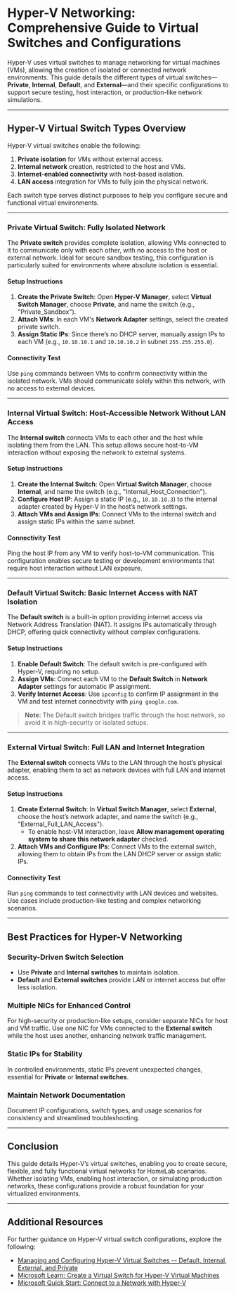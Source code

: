 # Hyper-V Networking: Comprehensive Guide to Virtual Switches and Configurations

Hyper-V uses virtual switches to manage networking for virtual machines (VMs), allowing the creation of isolated or connected network environments. This guide details the different types of virtual switches—**Private**, **Internal**, **Default**, and **External**—and their specific configurations to support secure testing, host interaction, or production-like network simulations.

---

## Hyper-V Virtual Switch Types Overview

Hyper-V virtual switches enable the following:

1. **Private isolation** for VMs without external access.
2. **Internal network** creation, restricted to the host and VMs.
3. **Internet-enabled connectivity** with host-based isolation.
4. **LAN access** integration for VMs to fully join the physical network.

Each switch type serves distinct purposes to help you configure secure and functional virtual environments.

---

### Private Virtual Switch: Fully Isolated Network

The **Private switch** provides complete isolation, allowing VMs connected to it to communicate only with each other, with no access to the host or external network. Ideal for secure sandbox testing, this configuration is particularly suited for environments where absolute isolation is essential.

#### Setup Instructions
1. **Create the Private Switch**: Open **Hyper-V Manager**, select **Virtual Switch Manager**, choose **Private**, and name the switch (e.g., "Private_Sandbox").
2. **Attach VMs**: In each VM's **Network Adapter** settings, select the created private switch.
3. **Assign Static IPs**: Since there’s no DHCP server, manually assign IPs to each VM (e.g., `10.10.10.1` and `10.10.10.2` in subnet `255.255.255.0`).

#### Connectivity Test
Use `ping` commands between VMs to confirm connectivity within the isolated network. VMs should communicate solely within this network, with no access to external devices.

---

### Internal Virtual Switch: Host-Accessible Network Without LAN Access

The **Internal switch** connects VMs to each other and the host while isolating them from the LAN. This setup allows secure host-to-VM interaction without exposing the network to external systems.

#### Setup Instructions
1. **Create the Internal Switch**: Open **Virtual Switch Manager**, choose **Internal**, and name the switch (e.g., "Internal_Host_Connection").
2. **Configure Host IP**: Assign a static IP (e.g., `10.10.10.3`) to the internal adapter created by Hyper-V in the host’s network settings.
3. **Attach VMs and Assign IPs**: Connect VMs to the internal switch and assign static IPs within the same subnet.

#### Connectivity Test
Ping the host IP from any VM to verify host-to-VM communication. This configuration enables secure testing or development environments that require host interaction without LAN exposure.

---

### Default Virtual Switch: Basic Internet Access with NAT Isolation

The **Default switch** is a built-in option providing internet access via Network Address Translation (NAT). It assigns IPs automatically through DHCP, offering quick connectivity without complex configurations.

#### Setup Instructions
1. **Enable Default Switch**: The default switch is pre-configured with Hyper-V, requiring no setup.
2. **Assign VMs**: Connect each VM to the **Default Switch** in **Network Adapter** settings for automatic IP assignment.
3. **Verify Internet Access**: Use `ipconfig` to confirm IP assignment in the VM and test internet connectivity with `ping google.com`.

> **Note**: The Default switch bridges traffic through the host network, so avoid it in high-security or isolated setups.

---

### External Virtual Switch: Full LAN and Internet Integration

The **External switch** connects VMs to the LAN through the host’s physical adapter, enabling them to act as network devices with full LAN and internet access.

#### Setup Instructions
1. **Create External Switch**: In **Virtual Switch Manager**, select **External**, choose the host’s network adapter, and name the switch (e.g., "External_Full_LAN_Access").
   - To enable host-VM interaction, leave **Allow management operating system to share this network adapter** checked.
2. **Attach VMs and Configure IPs**: Connect VMs to the external switch, allowing them to obtain IPs from the LAN DHCP server or assign static IPs.

#### Connectivity Test
Run `ping` commands to test connectivity with LAN devices and websites. Use cases include production-like testing and complex networking scenarios.

---

## Best Practices for Hyper-V Networking

### Security-Driven Switch Selection
- Use **Private** and **Internal switches** to maintain isolation.
- **Default** and **External switches** provide LAN or internet access but offer less isolation.

### Multiple NICs for Enhanced Control
For high-security or production-like setups, consider separate NICs for host and VM traffic. Use one NIC for VMs connected to the **External switch** while the host uses another, enhancing network traffic management.

### Static IPs for Stability
In controlled environments, static IPs prevent unexpected changes, essential for **Private** or **Internal switches**.

### Maintain Network Documentation
Document IP configurations, switch types, and usage scenarios for consistency and streamlined troubleshooting.

---

## Conclusion

This guide details Hyper-V’s virtual switches, enabling you to create secure, flexible, and fully functional virtual networks for HomeLab scenarios. Whether isolating VMs, enabling host interaction, or simulating production networks, these configurations provide a robust foundation for your virtualized environments.

---

## Additional Resources

For further guidance on Hyper-V virtual switch configurations, explore the following:

- [Managing and Configuring Hyper-V Virtual Switches -- Default, Internal, External, and Private](https://www.youtube.com/watch?v=jdk6xCNmydU)  
- [Microsoft Learn: Create a Virtual Switch for Hyper-V Virtual Machines](https://learn.microsoft.com/en-us/windows-server/virtualization/hyper-v/get-started/create-a-virtual-switch-for-hyper-v-virtual-machines?tabs=hyper-v-manager)  
- [Microsoft Quick Start: Connect to a Network with Hyper-V](https://learn.microsoft.com/en-us/virtualization/hyper-v-on-windows/quick-start/connect-to-network)  
